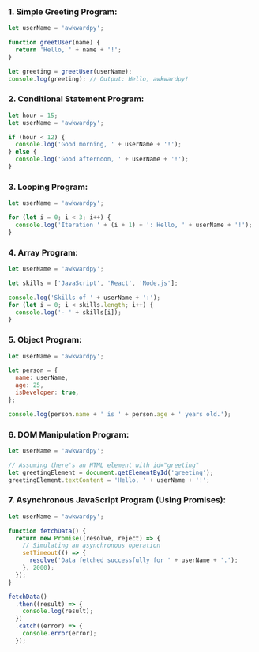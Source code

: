### 1. Simple Greeting Program:
```javascript
let userName = 'awkwardpy';

function greetUser(name) {
  return 'Hello, ' + name + '!';
}

let greeting = greetUser(userName);
console.log(greeting); // Output: Hello, awkwardpy!
```

### 2. Conditional Statement Program:
```javascript
let hour = 15;
let userName = 'awkwardpy';

if (hour < 12) {
  console.log('Good morning, ' + userName + '!');
} else {
  console.log('Good afternoon, ' + userName + '!');
}
```

### 3. Looping Program:
```javascript
let userName = 'awkwardpy';

for (let i = 0; i < 3; i++) {
  console.log('Iteration ' + (i + 1) + ': Hello, ' + userName + '!');
}
```

### 4. Array Program:
```javascript
let userName = 'awkwardpy';

let skills = ['JavaScript', 'React', 'Node.js'];

console.log('Skills of ' + userName + ':');
for (let i = 0; i < skills.length; i++) {
  console.log('- ' + skills[i]);
}
```

### 5. Object Program:
```javascript
let userName = 'awkwardpy';

let person = {
  name: userName,
  age: 25,
  isDeveloper: true,
};

console.log(person.name + ' is ' + person.age + ' years old.');
```

### 6. DOM Manipulation Program:
```javascript
let userName = 'awkwardpy';

// Assuming there's an HTML element with id="greeting"
let greetingElement = document.getElementById('greeting');
greetingElement.textContent = 'Hello, ' + userName + '!';
```

### 7. Asynchronous JavaScript Program (Using Promises):
```javascript
let userName = 'awkwardpy';

function fetchData() {
  return new Promise((resolve, reject) => {
    // Simulating an asynchronous operation
    setTimeout(() => {
      resolve('Data fetched successfully for ' + userName + '.');
    }, 2000);
  });
}

fetchData()
  .then((result) => {
    console.log(result);
  })
  .catch((error) => {
    console.error(error);
  });
